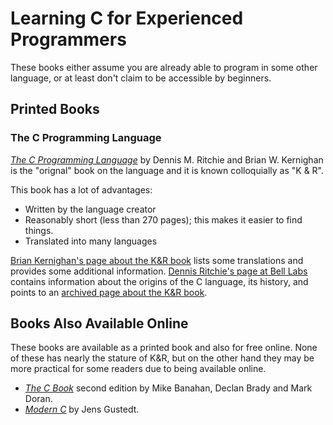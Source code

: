 # Learning C for Experienced Programmers

These books either assume you are already able to program in some
other language, or at least don't claim to be accessible by beginners.

## Printed Books

### The C Programming Language

*[The C Programming
Language](http://www.amazon.com/gp/product/0131103628)* by Dennis
M. Ritchie and Brian W. Kernighan is the "orignal" book on the
language and it is known colloquially as "K & R".

This book has a lot of advantages:
* Written by the language creator
* Reasonably short (less than 270 pages); this makes it easier to find
  things.
* Translated into many languages

[Brian Kernighan's page about the K&R
book](https://www.cs.princeton.edu/~bwk/cbook.html) lists some
translations and provides some additional information. [Dennis
Ritchie's page at Bell
Labs](https://www.nokia.com/bell-labs/about/dennis-m-ritchie/)
contains information about the origins of the C language, its history,
and points to an [archived page about the K&R
book](https://s3-us-west-2.amazonaws.com/belllabs-microsite-dritchie/cbook/index.html).

## Books Also Available Online

These books are available as a printed book and also for free online.
None of these has nearly the stature of K&R, but on the other hand
they may be more practical for some readers due to being available
online.

* [*The C Book*](http://publications.gbdirect.co.uk/c_book/) second
  edition by Mike Banahan, Declan Brady and Mark Doran.
* [*Modern C*](https://inria.hal.science/hal-02383654) by Jens
  Gustedt.
